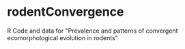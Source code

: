 # rodentConvergence
R Code and data for "Prevalence and patterns of convergent ecomorphological evolution in rodents"
